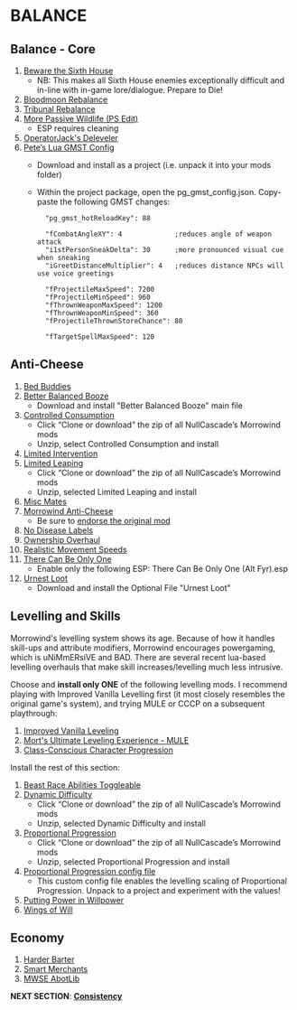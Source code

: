 # BALANCE

## Balance - Core
1. [Beware the Sixth House](https://www.nexusmods.com/morrowind/mods/46036?tab=files)
	- NB: This makes all Sixth House enemies exceptionally difficult and in-line with in-game lore/dialogue. Prepare to Die!
1. [Bloodmoon Rebalance](https://www.nexusmods.com/morrowind/mods/45714?tab=files)
1. [Tribunal Rebalance](https://www.nexusmods.com/morrowind/mods/45713?tab=files)
1. [More Passive Wildlife (PS Edit)](https://www.nexusmods.com/morrowind/mods/46120?tab=files)
	- ESP requires cleaning
1. [OperatorJack's Deleveler](https://www.nexusmods.com/morrowind/mods/47897?tab=files)
1. [Pete’s Lua GMST Config](https://www.nexusmods.com/morrowind/mods/45818?tab=files)
	- Download and install as a project (i.e. unpack it into your mods folder)
	- Within the project package, open the pg_gmst_config.json. Copy-paste the following GMST changes:
			
			"pg_gmst_hotReloadKey": 88
			
			"fCombatAngleXY": 4 			;reduces angle of weapon attack
			"i1stPersonSneakDelta": 30		;more pronounced visual cue when sneaking
			"iGreetDistanceMultiplier": 4	;reduces distance NPCs will use voice greetings
			
			"fProjectileMaxSpeed": 7200
			"fProjectileMinSpeed": 960
			"fThrownWeaponMaxSpeed": 1200
			"fThrownWeaponMinSpeed": 360
			"fProjectileThrownStoreChance": 80
			
			"fTargetSpellMaxSpeed": 120

## Anti-Cheese
1. [Bed Buddies](https://www.nexusmods.com/morrowind/mods/46632?tab=files)
1. [Better Balanced Booze](https://www.nexusmods.com/morrowind/mods/45844?tab=files)
	- Download and install "Better Balanced Booze" main file
1. [Controlled Consumption](https://github.com/NullCascade/morrowind-mods)
	- Click “Clone or download” the zip of all NullCascade’s Morrowind mods
	- Unzip, select Controlled Consumption and install
1. [Limited Intervention](https://www.nexusmods.com/morrowind/mods/46687?tab=files)	
1. [Limited Leaping](https://github.com/NullCascade/morrowind-mods)
	- Click “Clone or download” the zip of all NullCascade’s Morrowind mods
	- Unzip, selected Limited Leaping and install	
1. [Misc Mates](https://www.nexusmods.com/morrowind/mods/48122?tab=files)
1. [Morrowind Anti-Cheese](https://mega.nz/file/T5REhSRR#ovyKXC-0H9Z9Sa2c9Apw3FBe-8maOYs4rZPSph5u638)	
	- Be sure to [endorse the original mod](https://www.nexusmods.com/morrowind/mods/47305?tab=files)
1. [No Disease Labels](https://www.nexusmods.com/morrowind/mods/48295?tab=files)
1. [Ownership Overhaul](https://www.nexusmods.com/morrowind/mods/48051?tab=files)
1. [Realistic Movement Speeds](https://www.nexusmods.com/morrowind/mods/46248?tab=files)
1. [There Can Be Only One](https://www.nexusmods.com/morrowind/mods/47766?tab=files)
	- Enable only the following ESP: There Can Be Only One (Alt Fyr).esp	
1. [Urnest Loot](https://www.nexusmods.com/morrowind/mods/45616?tab=files)
	- Download and install the Optional File "Urnest Loot"	
	
## Levelling and Skills
Morrowind's levelling system shows its age. Because of how it handles skill-ups and attribute modifiers, Morrowind encourages powergaming, which is uNiMmERsiVE and BAD. There are several recent lua-based levelling overhauls that make skill increases/levelling much less intrusive.

Choose and **install only ONE** of the following levelling mods. I recommend playing with Improved Vanilla Levelling first (it most closely resembles the original game's system), and trying MULE or CCCP on a subsequent playthrough:

1. [Improved Vanilla Leveling](https://www.nexusmods.com/morrowind/mods/48065?tab=files)
1. [Mort's Ultimate Leveling Experience - MULE](https://www.nexusmods.com/morrowind/mods/47452?tab=files)
1. [Class-Conscious Character Progression](https://www.nexusmods.com/morrowind/mods/48110?tab=files)

Install the rest of this section:
1. [Beast Race Abilities Toggleable](https://www.nexusmods.com/morrowind/mods/44948?tab=files)
1. [Dynamic Difficulty](https://github.com/NullCascade/morrowind-mods)
	- Click “Clone or download” the zip of all NullCascade’s Morrowind mods
	- Unzip, selected Dynamic Difficulty and install
1. [Proportional Progression](https://github.com/NullCascade/morrowind-mods)
	- Click “Clone or download” the zip of all NullCascade’s Morrowind mods
	- Unzip, selected Proportional Progression and install
1. [Proportional Progression config file](https://mega.nz/file/K1gFmJ7T#yWj0DX5MgjO4HqXxTfbWOmeK4fiBVcX0bwD7wEwOd9c)
	- This custom config file enables the levelling scaling of Proportional Progression. Unpack to a project and experiment with the values!
1. [Putting Power in Willpower](https://www.nexusmods.com/morrowind/mods/45742?tab=files)
1. [Wings of Will](https://www.nexusmods.com/morrowind/mods/46626?tab=files)

## Economy
1. [Harder Barter](https://www.nexusmods.com/morrowind/mods/46188?tab=files)
1. [Smart Merchants](https://www.nexusmods.com/morrowind/mods/47787?tab=files)
1. [MWSE AbotLib](https://www.nexusmods.com/morrowind/mods/47717?tab=files)


**NEXT SECTION**:
[**Consistency**](https://github.com/doublemoulinet/Morrowind-Modular-Mod-Guide/blob/master/CONSISTENCY.md)